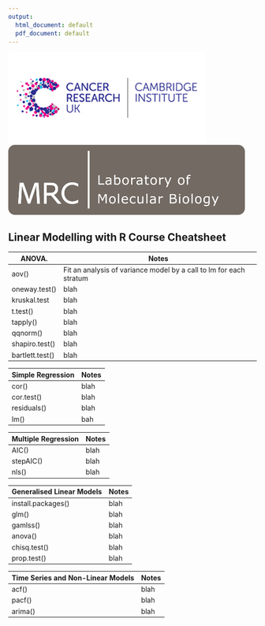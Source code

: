 ```yaml
---
output:
  html_document: default
  pdf_document: default
---
```

![](logos/CRUK_CI_logo.png)![](logos/LMB_logo_small.png)
## Linear Modelling with R Course Cheatsheet
  
| **ANOVA**.  | Notes  |
| --- | --- |
| aov()  | Fit an analysis of variance model by a call to lm for each stratum  |
| oneway.test() | blah  |
| kruskal.test  |  blah |
| t.test()  | blah  |
| tapply()  | blah  |
| qqnorm()  | blah  |
| shapiro.test()  | blah  |
| bartlett.test() | blah  |

| **Simple Regression**  | Notes |  
| --- | --- |
| cor()  | blah |   
| cor.test()  |  blah |   
| residuals()  | blah  | 
| lm()  | bah  |

| **Multiple Regression**  | Notes  |
| --- | --- |
| AIC()  | blah  |
| stepAIC()  | blah  |
| nls()  | blah  |

| **Generalised Linear Models**  | Notes  |
| --- | --- |
| install.packages()  | blah  |
| glm()  | blah  |
| gamlss()  | blah  |
| anova()  | blah  |
| chisq.test()  | blah  |
| prop.test()  | blah  |

| **Time Series and Non-Linear Models**  | Notes  |
| --- | --- |
| acf()  | blah  |
| pacf()  | blah  |
| arima()  | blah  |
  




